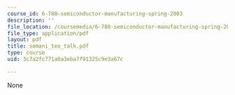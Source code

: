 ```yaml
---
course_id: 6-780-semiconductor-manufacturing-spring-2003
description: ''
file_location: /coursemedia/6-780-semiconductor-manufacturing-spring-2003/3c7a2fc771a0a3eba7f91325c9e3a67c_somani_teo_talk.pdf
file_type: application/pdf
layout: pdf
title: somani_teo_talk.pdf
type: course
uid: 3c7a2fc771a0a3eba7f91325c9e3a67c

---
```

None